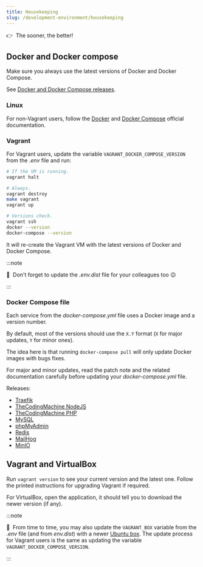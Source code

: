 ```yaml
---
title: Housekeeping
slug: /development-environment/housekeeping
---
```


👉&nbsp;&nbsp;The sooner, the better!

## Docker and Docker compose

Make sure you always use the latest versions of Docker and Docker Compose.

See [Docker and Docker Compose releases](https://docs.docker.com/release-notes/).

### Linux

For non-Vagrant users, follow the [Docker](https://docs.docker.com/engine/install/#server)
and [Docker Compose](https://docs.docker.com/compose/install/#install-compose-on-linux-systems) official documentation.

### Vagrant

For Vagrant users, update the variable `VAGRANT_DOCKER_COMPOSE_VERSION` from the *.env* file and run:

```bash title="console"
# If the VM is running.
vagrant halt

# Always.
vagrant destroy
make vagrant
vagrant up

# Versions check.
vagrant ssh
docker --version
docker-compose --version
```

It will re-create the Vagrant VM with the latest versions of Docker and Docker Compose.

:::note

📣&nbsp;&nbsp;Don't forget to update the *.env.dist* file for your colleagues too 😉

:::

### Docker Compose file

Each service from the *docker-compose.yml* file uses a Docker image and a version number.

By default, most of the versions should use the `X.Y` format (`X` for major updates, `Y` for minor ones).

The idea here is that running `docker-compose pull` will only update Docker images with bugs fixes.

For major and minor updates, read the patch note and the related documentation carefully before updating 
your *docker-compose.yml* file.

Releases:

* [Traefik](https://github.com/containous/traefik/releases)
* [TheCodingMachine NodeJS](https://github.com/thecodingmachine/docker-images-nodejs#images)
* [TheCodingMachine PHP](https://github.com/thecodingmachine/docker-images-php#images)
* [MySQL](https://hub.docker.com/_/mysql?tab=tags)
* [phpMyAdmin](https://github.com/phpmyadmin/phpmyadmin/releases)
* [Redis](https://hub.docker.com/r/bitnami/redis/tags)
* [MailHog](https://github.com/mailhog/MailHog/releases)
* [MinIO](https://github.com/minio/minio/releases)

## Vagrant and VirtualBox

Run `vagrant version` to see your current version and the latest one. 
Follow the printed instructions for upgrading Vagrant if required.

For VirtualBox, open the application, it should tell you to download the newer version (if any).

:::note

📣&nbsp;&nbsp;From time to time, you may also update the `VAGRANT_BOX` variable from the *.env* file (and from *env.dist*)
with a newer [Ubuntu box](https://app.vagrantup.com/bento). The update process for Vagrant users is the same as updating
the variable `VAGRANT_DOCKER_COMPOSE_VERSION`.

:::